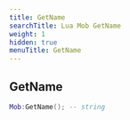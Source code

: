 ```yaml
---
title: GetName
searchTitle: Lua Mob GetName
weight: 1
hidden: true
menuTitle: GetName
---
```

## GetName
```lua
Mob:GetName(); -- string
```